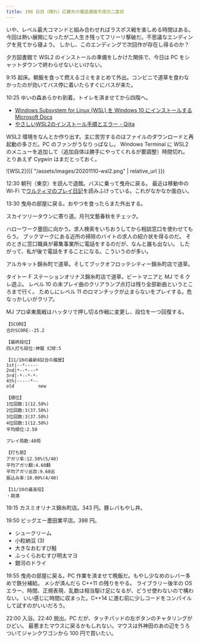 ```yaml
---
title: 198 日目（晴れ）応募先の電話連絡不成功二度目
---
```


いや、レベル最大コマンドと組み合わせればラスボス戦を楽しめる時間はある。
今回は熱い展開になったが二人生き残ってフリーリ撃破だ。不思議なエンディングを見てから寝よう。
しかし、このエンディングで次回作が存在し得るのか？

夕方図書館で WSL2 のインストールの準備をしかけた関係で、今日は PC をシャットダウンで終わらせないといけない。

9:15 起床。朝飯を食って燃えるゴミをまとめて外出。コンビニで道草を食わなかったのが効いてバス停に着いたらすぐにバスが来た。

10:25 ゆいの森あらかわ到着。トイレを済ませてから四階へ。

* [Windows Subsystem for Linux (WSL) を Windows 10 にインストールする Microsoft Docs](https://docs.microsoft.com/ja-jp/windows/wsl/install-win10)
* [やさしいWSL2のインストール手順とエラー - Qiita](https://qiita.com/kekenonono/items/14b725ce3d00cd5281ec#wsl_update_x64msi%E5%AE%9F%E8%A1%8C%E6%99%82%E3%81%AE%E3%82%A8%E3%83%A9%E3%83%BC)

WSL2 環境をなんとか作り出す。主に苦労するのはファイルのダウンロードと再起動の多さだ。PC のファンがうなりっぱなし。
Windows Terminal に WSL2 のメニューを追加して（追加自体は勝手にやってくれるが要調整）時間切れ。
とりあえず Cygwin はまだとっておく。

![WSL2]({{ "/assets/images/20201110-wsl2.png" | relative_url }})

12:30 朝刊（東京）を読んで退館。バスに乗って曳舟に戻る。
最近は移動中の Wi-Fi で[ウルティマのプレイ日記][metal]を読みふけっている。これがなかなか面白い。

13:30 曳舟の部屋に戻る。おやつを食ったらまた外出する。

スカイツリータウンに寄り道。月刊文藝春秋をチェック。

ハローワーク墨田に向かう。求人検索をいちおうしてから相談窓口を使わせてもらう。
ブックマークにある近所の掃除のバイトの求人の紹介状を得るのだ。
そのときに窓口職員が募集事業所に電話をするのだが、なんと誰も出ない。
したがって、私が後で電話をすることになる。こういうのが多い。

アルカキット錦糸町で道草。そしてブックオフロッテシティー錦糸町店で道草。

タイトー F ステーションオリナス錦糸町店で道草。ビートマニアと MJ で 6 クレ遊ぶ。
レベル 10 の未プレイ曲のクリアランプ点灯は残り全部新曲というところまで行く。
ためしにレベル 11 のロマンチックが止まらないをプレイする。危なっかしいがクリア。

MJ プロ卓東風戦はハッタリで押し切る作戦に変更し、段位を一つ回復する。

```text
【SCORE】
合計SCORE:-25.2

【最終段位】
四人打ち段位:神龍 幻球:5

【11/10の最新8試合の履歴】
1st|--*-----
2nd|*--*---*
3rd|-*--*-*-
4th|-----*--
old         new

【順位】
1位回数:1(12.50%)
2位回数:3(37.50%)
3位回数:3(37.50%)
4位回数:1(12.50%)
平均順位:2.50

プレイ局数:40局

【打ち筋】
アガリ率:12.50%(5/40)
平均アガリ翻:4.60翻
平均アガリ巡目:9.60巡
振込み率:10.00%(4/40)

【11/10の最高役】
・跳満
```

19:15 カスミオリナス錦糸町店。343 円。豚レバもやし丼。

19:50 ビッグエー墨田業平店。398 円。

* シュークリーム
* 小粒納豆 (3)
* 大きなおむすび鮭
* ふっくらおむすび明太マヨ
* 銀河のドライ

19:55 曳舟の部屋に戻る。PC 作業を済ませて晩飯だ。もやし少なめのレバー多めで鉄分補給。
メシが済んだら C++11 の残りをやる。
ライブラリー後半の OS エラー、時間、正規表現、乱数は相当駆け足になるが、どうせ使わないので構わない。
いい感じに時間に収まった。C++14 に進む前に少しコードをコンパイルして試すのがいいだろう。

22:00 入浴。22:40 脱出。PC だが、タッチパッドの左ボタンのチャタリングがひどい。
最悪またマウスに戻るかもしれない。マウスは外神田のあの辺をうろついてジャンクワゴンから 100 円で買いたい。

[metal]: http://metal.the-ninja.jp/
